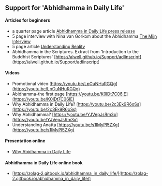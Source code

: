 ## Support for 'Abhidhamma in Daily Life'

#### Articles for beginners
- a quarter page article [Abhidhamma in Daily Life press release](https://zolag-2.gitbook.io/zolag-ebooks/)
- 5 page interview with Nina van Gorkom about the Abhidhamma [The Mijn Interview](https://zolag-2.gitbook.io/mijn-interview/)
- 5 page article [Understanding Reality](https://zolag-2.gitbook.io/understanding-reality/)
- Abhidhamma in the Scriptures. Extract from 'Introduction to the Buddhist Scriptures' [https://alwell.github.io/Support/adlinscript](https://alwell.github.io/Support/adlinscript)


#### Videos

- Promotional video [https://youtu.be/LpOuNHuRGQg](https://youtu.be/LpOuNHuRGQg)
- Abidhamma-the first page [https://youtu.be/K0lDt7C06IE](https://youtu.be/K0lDt7C06IE)
- Why Abhidhamma in Daily Life? [https://youtu.be/2c3Ek9R6oSs](https://youtu.be/2c3Ek9R6oSs)
- Why Abhidhamma? [https://youtu.be/YJVepJsRm3o](https://youtu.be/YJVepJsRm3o)
- Understanding Anatta [https://youtu.be/s1lMyPl5ZXg](https://youtu.be/s1lMyPl5ZXg)

####  Presentation online

- [Why Abidhamma in Daily Life](https://haikudeck.com/p/e948ec1798)

#### Abhidhamma in Daily Life online book

- [https://zolag-2.gitbook.io/abhidhamma_in_daily_life/](https://zolag-2.gitbook.io/abhidhamma_in_daily_life/)



